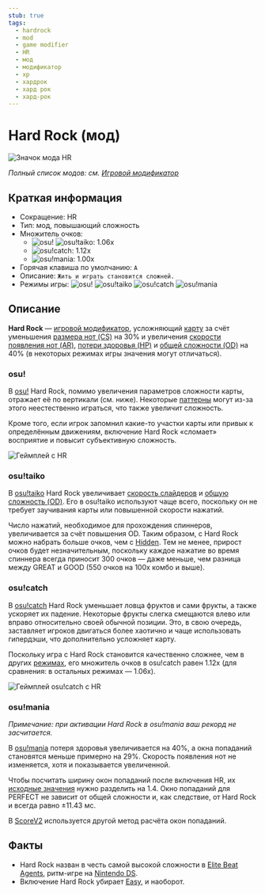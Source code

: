 ```yaml
---
stub: true
tags:
  - hardrock
  - mod
  - game modifier
  - HR
  - мод
  - модификатор
  - хр
  - хардрок
  - хард рок
  - хард-рок
---
```


# Hard Rock (мод)

![Значок мода HR](/wiki/shared/mods/HR.png "Значок мода Hard Rock (HR)")

*Полный список модов: см. [Игровой модификатор](/wiki/Gameplay/Game_modifier)*

## Краткая информация

- Сокращение: HR
- Тип: мод, повышающий сложность
- Множитель очков:
  - ![][osu!] ![][osu!taiko]: 1.06x
  - ![][osu!catch]: 1.12x
  - ![][osu!mania]: 1.00x
- Горячая клавиша по умолчанию: `A`
- Описание: `Жить и играть становится сложней.`
- Режимы игры: ![][osu!] ![][osu!taiko] ![][osu!catch] ![][osu!mania]

## Описание

**Hard Rock** — [игровой модификатор](/wiki/Gameplay/Game_modifier), усложняющий [карту](/wiki/Beatmap) за счёт уменьшения [размера нот (CS)](/wiki/Beatmap/Circle_size) на 30% и увеличения [скорости появления нот (AR)](/wiki/Beatmap/Approach_rate), [потери здоровья (HP)](/wiki/Beatmap/HP_drain_rate) и [общей сложности (OD)](/wiki/Beatmap/Overall_difficulty) на 40% (в некоторых режимах игры значения могут отличаться).

### osu!

В [osu!](/wiki/Game_mode/osu!) Hard Rock, помимо увеличения параметров сложности карты, отражает её по вертикали (см. ниже). Некоторые [паттерны](/wiki/Beatmap/Pattern) могут из-за этого неестественно играться, что также увеличит сложность.

Кроме того, если игрок запомнил какие-то участки карты или привык к определённым движениям, включение Hard Rock «сломает» восприятие и повысит субъективную сложность.

![Геймплей с HR](img/HR-comparison-osu.jpg "Сравнение игрового процесса osu! до активации Hard Rock (слева) и после (справа)")

### osu!taiko

В [osu!taiko](/wiki/Game_mode/osu!taiko) Hard Rock увеличивает [скорость слайдеров](/wiki/Gameplay/Hit_object/Slider/Slider_velocity) и [общую сложность (OD)](/wiki/Beatmap/Overall_difficulty). Его в osu!taiko используют чаще всего, поскольку он не требует заучивания карты или повышенной скорости нажатий.

Число нажатий, необходимое для прохождения спиннеров, увеличивается за счёт повышения OD. Таким образом, с Hard Rock можно набрать больше очков, чем с [Hidden](/wiki/Gameplay/Game_modifier/Hidden). Тем не менее, прирост очков будет незначительным, поскольку каждое нажатие во время спиннера всегда приносит 300 очков — даже меньше, чем разница между GREAT и GOOD (550 очков на 100x комбо и выше).

### osu!catch

В [osu!catch](/wiki/Game_mode/osu!catch) Hard Rock уменьшает ловца фруктов и сами фрукты, а также ускоряет их падение. Некоторые фрукты слегка смещаются влево или вправо относительно своей обычной позиции. Это, в свою очередь, заставляет игроков двигаться более хаотично и чаще использовать гипердэши, что дополнительно усложняет карту.

Поскольку игра с Hard Rock становится качественно сложнее, чем в других [режимах](/wiki/Game_mode), его множитель очков в osu!catch равен 1.12x (для сравнения: в остальных режимах — 1.06x).

![Геймплей osu!catch с HR](img/HR-comparison-catch.jpg "Сравнение игрового процесса osu!catch до активации Hard Rock (слева) и после (справа)")

### osu!mania

*Примечание: при активации Hard Rock в osu!mania ваш рекорд не засчитается.*

В [osu!mania](/wiki/Game_mode/osu!mania) потеря здоровья увеличивается на 40%, а окна попаданий становятся меньше примерно на 29%. Скорость появления нот не изменяется, хотя и показывается увеличенной.

Чтобы посчитать ширину окон попаданий после включения HR, их [исходные значения](/wiki/Beatmap/Overall_difficulty) нужно разделить на 1.4. Окно попаданий для PERFECT не зависит от общей сложности и, как следствие, от Hard Rock и всегда равно ±11.43 мс.

В [ScoreV2](/wiki/Gameplay/Game_modifier/ScoreV2) используется другой метод расчёта окон попаданий.

## Факты

- Hard Rock назван в честь самой высокой сложности в [Elite Beat Agents](/wiki/iNiS_games), ритм-игре на [Nintendo DS](https://en.wikipedia.org/wiki/Nintendo_DS).
- Включение Hard Rock убирает [Easy](/wiki/Gameplay/Game_modifier/Easy), и наоборот.

[osu!]: /wiki/shared/mode/osu.png "osu!"
[osu!taiko]: /wiki/shared/mode/taiko.png "osu!taiko"
[osu!catch]: /wiki/shared/mode/catch.png "osu!catch"
[osu!mania]: /wiki/shared/mode/mania.png "osu!mania"
